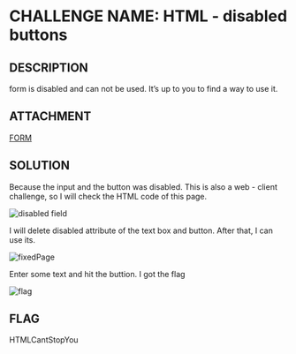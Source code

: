 
<h1>CHALLENGE NAME: HTML - disabled buttons</h1>
    <h2>DESCRIPTION</h2>
    <p>form is disabled and can not be used. It’s up to you to find a way to use it.</p>
    <H2>ATTACHMENT</H2>
    <a href="http://challenge01.root-me.org/web-client/ch25/">FORM</a>
    <h2>SOLUTION</h2>
    <p>Because the input and the button was disabled. This is also a web - client challenge, so I will check the HTML code of this page.</p>
    <img src="/main.png" alt="disabled field">
    <p>I will delete disabled attribute of the text box and button. After that, I can use its.</p>
    <img src="/fix.png" alt="fixedPage">
    <p>Enter some text and hit the buttion. I got the flag</p>
    <img src="/flag.png" alt="flag">
    <h2>FLAG</h2>
    <p>HTMLCantStopYou</p>
